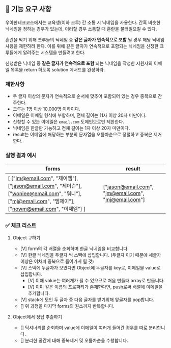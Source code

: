 ## 🚀 기능 요구 사항

우아한테크코스에서는 교육생(이하 크루) 간 소통 시 닉네임을 사용한다. 간혹 비슷한 닉네임을 정하는 경우가 있는데, 이러할 경우 소통할 때 혼란을 불러일으킬 수 있다.

혼란을 막기 위해 크루들의 닉네임 중 **같은 글자가 연속적으로 포함** 될 경우 해당 닉네임 사용을 제한하려 한다. 이를 위해 같은 글자가 연속적으로 포함되는 닉네임을 신청한 크루들에게 알려주는 시스템을 만들려고 한다.


신청받은 닉네임 중 **같은 글자가 연속적으로 포함** 되는 닉네임을 작성한 지원자의 이메일 목록을 return 하도록 solution 메서드를 완성하라.

### 제한사항

- 두 글자 이상의 문자가 연속적으로 순서에 맞추어 포함되어 있는 경우 중복으로 간주한다.
- 크루는 1명 이상 10,000명 이하이다.
- 이메일은 이메일 형식에 부합하며, 전체 길이는 11자 이상 20자 미만이다.
- 신청할 수 있는 이메일은 `email.com` 도메인으로만 제한한다.
- 닉네임은 한글만 가능하고 전체 길이는 1자 이상 20자 미만이다.
- result는 이메일에 해당하는 부분의 문자열을 오름차순으로 정렬하고 중복은 제거한다.

### 실행 결과 예시

| forms | result |
| --- | --- |
| [ ["jm@email.com", "제이엠"], ["jason@email.com", "제이슨"], ["woniee@email.com", "워니"], ["mj@email.com", "엠제이"], ["nowm@email.com", "이제엠"] ] | ["jason@email.com", "jm@email.com", "mj@email.com"] |

### ✅ 체크 리스트
1. Object 구하기
    - [V] form의 각 배열을 순회하며 한글 닉네임을 비교합니다.
    - [V] 한글 닉네임을 두글자 씩 스택에 삽입합니다. (두글자 이기 때문에 세글자 이상은 어차피 중복으로 들어가게 될 것)
    - [V] 스택에 두글자가 모였다면 Object에 두글자를 key로, 이메일을 value로 삽입합니다.
        - [V] 이때 value는 여러개가 될 수 있으므로 처음 만들때 array로 만듭니다.
        - [V] 이미 같은 이름의 프로퍼티가 존재한다면, push로써 배열에 이메일을 추가합니다.
    - [V] stack에 모인 두 글자 중 다음 글자를 받기위해 앞글자를 pop합니다.
    - [] 위 과정을 마지막 forms의 원소까지 반복합니다.

2. Object에서 정답 추출하기
    - [] 딕셔너리를 순회하며 value에 이메일이 여러개 들어간 경우를 따로 분리합니다.
    - [] 분리한 공간에 대해 중복제거 및 오름차순을 수행합니다.
